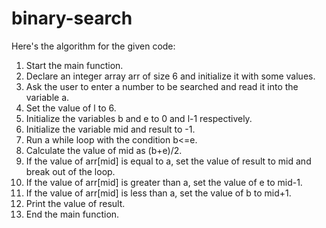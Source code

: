 # binary-search

Here's the algorithm for the given code:

1. Start the main function.
2. Declare an integer array arr of size 6 and initialize it with some values.
3. Ask the user to enter a number to be searched and read it into the variable a.
4. Set the value of l to 6.
5. Initialize the variables b and e to 0 and l-1 respectively.
6. Initialize the variable mid and result to -1.
7. Run a while loop with the condition b<=e.
8. Calculate the value of mid as (b+e)/2.
9. If the value of arr[mid] is equal to a, set the value of result to mid and break out of the loop.
10. If the value of arr[mid] is greater than a, set the value of e to mid-1.
11. If the value of arr[mid] is less than a, set the value of b to mid+1.
12. Print the value of result.
13. End the main function.
